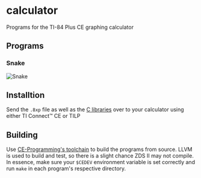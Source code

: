 # calculator
Programs for the TI-84 Plus CE graphing calculator

## Programs

### Snake
![Snake](https://camo.githubusercontent.com/a8f674cfb77abe1115591c66d9e78c59d8757827a2303e76d760e641a6bfb842/68747470733a2f2f73342e61636f6e766572742e636f6d2f636f6e766572742f70337236382d63647836372f6133796c362d7663306c752e676966)

## Installtion
Send the `.8xp` file as well as the [C libraries](https://github.com/CE-Programming/libraries/releases) over to your calculator using either TI Connect™ CE or TILP

## Building
Use [CE-Programming's toolchain](https://github.com/CE-Programming/toolchain) to build the programs from source. LLVM is used to build and test, so there is a slight chance ZDS II may not compile.
In essence, make sure your `$CEDEV` environment variable is set correctly and run `make` in each program's respective directory.
